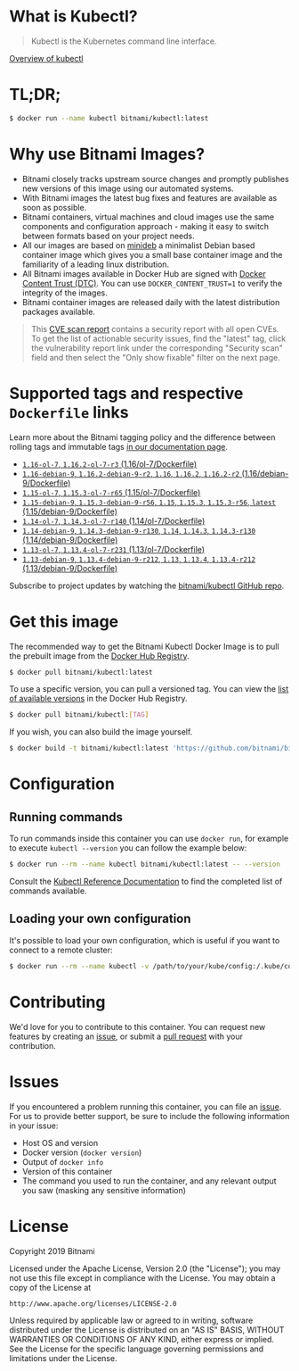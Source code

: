 
# What is Kubectl?

> Kubectl is the Kubernetes command line interface.

[Overview of kubectl](https://kubernetes.io/docs/reference/kubectl/overview/)

# TL;DR;

```bash
$ docker run --name kubectl bitnami/kubectl:latest
```

# Why use Bitnami Images?

* Bitnami closely tracks upstream source changes and promptly publishes new versions of this image using our automated systems.
* With Bitnami images the latest bug fixes and features are available as soon as possible.
* Bitnami containers, virtual machines and cloud images use the same components and configuration approach - making it easy to switch between formats based on your project needs.
* All our images are based on [minideb](https://github.com/bitnami/minideb) a minimalist Debian based container image which gives you a small base container image and the familiarity of a leading linux distribution.
* All Bitnami images available in Docker Hub are signed with [Docker Content Trust (DTC)](https://docs.docker.com/engine/security/trust/content_trust/). You can use `DOCKER_CONTENT_TRUST=1` to verify the integrity of the images.
* Bitnami container images are released daily with the latest distribution packages available.


> This [CVE scan report](https://quay.io/repository/bitnami/kubectl?tab=tags) contains a security report with all open CVEs. To get the list of actionable security issues, find the "latest" tag, click the vulnerability report link under the corresponding "Security scan" field and then select the "Only show fixable" filter on the next page.

# Supported tags and respective `Dockerfile` links

Learn more about the Bitnami tagging policy and the difference between rolling tags and immutable tags [in our documentation page](https://docs.bitnami.com/containers/how-to/understand-rolling-tags-containers/).


* [`1.16-ol-7`, `1.16.2-ol-7-r3` (1.16/ol-7/Dockerfile)](https://github.com/bitnami/bitnami-docker-kubectl/blob/1.16.2-ol-7-r3/1.16/ol-7/Dockerfile)
* [`1.16-debian-9`, `1.16.2-debian-9-r2`, `1.16`, `1.16.2`, `1.16.2-r2` (1.16/debian-9/Dockerfile)](https://github.com/bitnami/bitnami-docker-kubectl/blob/1.16.2-debian-9-r2/1.16/debian-9/Dockerfile)
* [`1.15-ol-7`, `1.15.3-ol-7-r65` (1.15/ol-7/Dockerfile)](https://github.com/bitnami/bitnami-docker-kubectl/blob/1.15.3-ol-7-r65/1.15/ol-7/Dockerfile)
* [`1.15-debian-9`, `1.15.3-debian-9-r56`, `1.15`, `1.15.3`, `1.15.3-r56`, `latest` (1.15/debian-9/Dockerfile)](https://github.com/bitnami/bitnami-docker-kubectl/blob/1.15.3-debian-9-r56/1.15/debian-9/Dockerfile)
* [`1.14-ol-7`, `1.14.3-ol-7-r140` (1.14/ol-7/Dockerfile)](https://github.com/bitnami/bitnami-docker-kubectl/blob/1.14.3-ol-7-r140/1.14/ol-7/Dockerfile)
* [`1.14-debian-9`, `1.14.3-debian-9-r130`, `1.14`, `1.14.3`, `1.14.3-r130` (1.14/debian-9/Dockerfile)](https://github.com/bitnami/bitnami-docker-kubectl/blob/1.14.3-debian-9-r130/1.14/debian-9/Dockerfile)
* [`1.13-ol-7`, `1.13.4-ol-7-r231` (1.13/ol-7/Dockerfile)](https://github.com/bitnami/bitnami-docker-kubectl/blob/1.13.4-ol-7-r231/1.13/ol-7/Dockerfile)
* [`1.13-debian-9`, `1.13.4-debian-9-r212`, `1.13`, `1.13.4`, `1.13.4-r212` (1.13/debian-9/Dockerfile)](https://github.com/bitnami/bitnami-docker-kubectl/blob/1.13.4-debian-9-r212/1.13/debian-9/Dockerfile)

Subscribe to project updates by watching the [bitnami/kubectl GitHub repo](https://github.com/bitnami/bitnami-docker-kubectl).

# Get this image

The recommended way to get the Bitnami Kubectl Docker Image is to pull the prebuilt image from the [Docker Hub Registry](https://hub.docker.com/r/bitnami/kubectl).

```bash
$ docker pull bitnami/kubectl:latest
```

To use a specific version, you can pull a versioned tag. You can view the [list of available versions](https://hub.docker.com/r/bitnami/kubectl/tags/) in the Docker Hub Registry.

```bash
$ docker pull bitnami/kubectl:[TAG]
```

If you wish, you can also build the image yourself.

```bash
$ docker build -t bitnami/kubectl:latest 'https://github.com/bitnami/bitnami-docker-kubectl.git#master:1.15/debian-9'
```

# Configuration

## Running commands

To run commands inside this container you can use `docker run`, for example to execute `kubectl --version` you can follow the example below:

```bash
$ docker run --rm --name kubectl bitnami/kubectl:latest -- --version
```

Consult the [Kubectl Reference Documentation](https://kubernetes.io/docs/reference/generated/kubectl/kubectl-commands) to find the completed list of commands available.

## Loading your own configuration

It's possible to load your own configuration, which is useful if you want to connect to a remote cluster:

```bash
$ docker run --rm --name kubectl -v /path/to/your/kube/config:/.kube/config bitnami/kubectl:latest
```

# Contributing

We'd love for you to contribute to this container. You can request new features by creating an [issue](https://github.com/bitnami/bitnami-docker-kubectl/issues), or submit a [pull request](https://github.com/bitnami/bitnami-docker-kubectl/pulls) with your contribution.

# Issues

If you encountered a problem running this container, you can file an [issue](https://github.com/bitnami/bitnami-docker-kubectl/issues). For us to provide better support, be sure to include the following information in your issue:

- Host OS and version
- Docker version (`docker version`)
- Output of `docker info`
- Version of this container
- The command you used to run the container, and any relevant output you saw (masking any sensitive information)

# License

Copyright 2019 Bitnami

Licensed under the Apache License, Version 2.0 (the "License");
you may not use this file except in compliance with the License.
You may obtain a copy of the License at

    http://www.apache.org/licenses/LICENSE-2.0

Unless required by applicable law or agreed to in writing, software
distributed under the License is distributed on an "AS IS" BASIS,
WITHOUT WARRANTIES OR CONDITIONS OF ANY KIND, either express or implied.
See the License for the specific language governing permissions and
limitations under the License.
